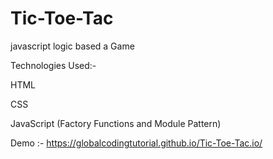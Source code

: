 # Tic-Toe-Tac

javascript logic based a Game


Technologies Used:-

HTML

CSS

JavaScript (Factory Functions and Module Pattern)

Demo :- https://globalcodingtutorial.github.io/Tic-Toe-Tac.io/
